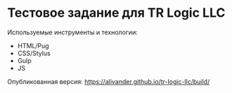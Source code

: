 # Тестовое задание  для TR Logic LLC

Используемые инструменты и технологии:

* HTML/Pug
* CSS/Stylus
* Gulp
* JS

Опубликованная версия: https://alivander.github.io/tr-logic-llc/build/